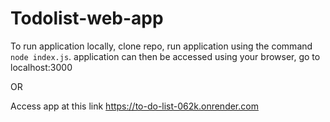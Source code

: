 # Todolist-web-app

To run application locally, clone repo, run application using the command `node index.js`. application can then be accessed using your browser, go to localhost:3000

OR

Access app at this link https://to-do-list-062k.onrender.com
